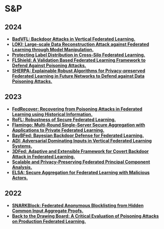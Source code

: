 # S\&P

## 2024

- **[BadVFL: Backdoor Attacks in Vertical Federated Learning.](https://www.computer.org/csdl/proceedings-article/sp/2024/313000a008/1RjE9MQ1fdC)**
- **[LOKI: Large-scale Data Reconstruction Attack against Federated Learning through Model Manipulation.](https://www.computer.org/csdl/proceedings-article/sp/2024/313000a030/1RjEa6sC0I8)**
- **[Protecting Label Distribution in Cross-Silo Federated Learning.](https://www.computer.org/csdl/proceedings-article/sp/2024/313000a113/1Ub23mqt0hG)**
- **[FLShield: A Validation Based Federated Learning Framework to Defend Against Poisoning Attacks.](https://arxiv.org/pdf/2308.05832)**
- **[SHERPA: Explainable Robust Algorithms for Privacy-preserved Federated Learning in Future Networks to Defend against Data Poisoning Attacks.](https://www.researchgate.net/profile/Madhusanka-Liyanage/publication/379653840_SHERPA_Explainable_Robust_Algorithms_for_Privacy-Preserved_Federated_Learning_in_Future_Networks_to_Defend_Against_Data_Poisoning_Attacks/links/661358eb3d96c22bc77ad424/SHERPA-Explainable-Robust-Algorithms-for-Privacy-Preserved-Federated-Learning-in-Future-Networks-to-Defend-Against-Data-Poisoning-Attacks.pdf)**

## 2023

- **[FedRecover: Recovering from Poisoning Attacks in Federated Learning using Historical Information.](https://arxiv.org/pdf/2210.10936.pdf)**
- **[RoFL: Robustness of Secure Federated Learning.](https://arxiv.org/pdf/2107.03311.pdf)**
- **[Flamingo: Multi-Round Single-Server Secure Aggregation with Applications to Private Federated Learning.](https://eprint.iacr.org/2023/486.pdf)**
- **[BayBFed: Bayesian Backdoor Defense for Federated Learning.](https://arxiv.org/pdf/2301.09508.pdf)**
- **[ADI: Adversarial Dominating Inputs in Vertical Federated Learning Systems.](https://arxiv.org/pdf/2201.02775.pdf)**
- **[3DFed: Adaptive and Extensible Framework for Covert Backdoor Attack in Federated Learning.](https://drive.google.com/file/d/13PwOvEEflhce9RuwsQYfFk8WIuViKdtV/view)**
- **[Scalable and Privacy-Preserving Federated Principal Component Analysis.](https://arxiv.org/pdf/2304.00129.pdf)**
- **[ELSA: Secure Aggregation for Federated Learning with Malicious Actors.](https://eprint.iacr.org/2022/1695.pdf)**

## 2022

- **[SNARKBlock: Federated Anonymous Blocklisting from Hidden Common Input Aggregate Proofs.](https://eprint.iacr.org/2021/1577.pdf)**
- **[Back to the Drawing Board: A Critical Evaluation of Poisoning Attacks on Production Federated Learning.](https://arxiv.org/pdf/2108.10241.pdf)**